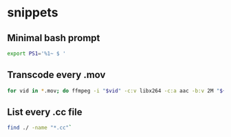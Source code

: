 # snippets

## Minimal bash prompt
```sh 
export PS1='%1~ $ '
```

## Transcode every .mov
```sh
for vid in *.mov; do ffmpeg -i "$vid" -c:v libx264 -c:a aac -b:v 2M "${i%.*}.mp4"; done
```

## List every .cc file
```sh 
find ./ -name "*.cc"`
```
